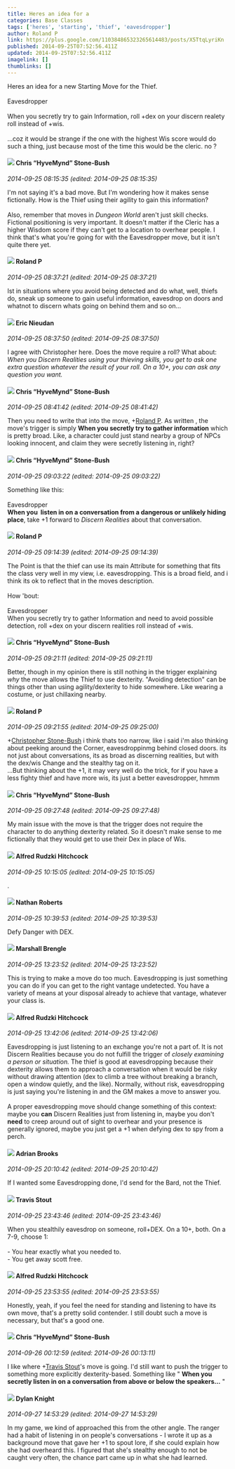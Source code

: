 ```yaml
---
title: Heres an idea for a
categories: Base Classes
tags: ['heres', 'starting', 'thief', 'eavesdropper']
author: Roland P
link: https://plus.google.com/110384865323265614483/posts/X5TtqLyriKn
published: 2014-09-25T07:52:56.411Z
updated: 2014-09-25T07:52:56.411Z
imagelink: []
thumblinks: []
---
```


Heres an idea for a new Starting Move for the Thief.<br /><br />Eavesdropper<br /><br />When you secretly try to gain Information, roll +dex on your discern realety roll instead of +wis.<br /><br />...coz it would be strange if the one with the highest Wis score would do such a thing, just because most of the time this would be the cleric. no ?
<div id='comment z12ayn3izpr5y1u5n04cfpzjmyukcjtwou00k'>
  <h4><img src='{{site.baseurl}}//images/avatars/108053817066303198241_photo.jpg'> Chris “HyveMynd” Stone-Bush</h4>
      <p><cite>2014-09-25 08:15:35 (edited: 2014-09-25 08:15:35)</cite></p>
        <p>I&#39;m not saying it&#39;s a bad move. But I&#39;m wondering how it makes sense fictionally. How is the Thief using their agility to gain this information?<br /><br />Also, remember that moves in <i>Dungeon World</i> aren&#39;t just skill checks. Fictional positioning is very important. It doesn&#39;t matter if the Cleric has a higher Wisdom score if they can&#39;t get to a location to overhear people. I think that&#39;s what you&#39;re going for with the Eavesdropper move, but it isn&#39;t quite there yet.</p>
</div>
        

<div id='comment z12ayn3izpr5y1u5n04cfpzjmyukcjtwou00k'>
  <h4><img src='{{site.baseurl}}//images/avatars/110384865323265614483_photo.jpg'> Roland P</h4>
      <p><cite>2014-09-25 08:37:21 (edited: 2014-09-25 08:37:21)</cite></p>
        <p>Ist in situations where you avoid being detected and do what, well, thiefs do, sneak up someone to gain useful information, eavesdrop on doors and whatnot to discern whats going on behind them and so on...</p>
</div>
        

<div id='comment z12ayn3izpr5y1u5n04cfpzjmyukcjtwou00k'>
  <h4><img src='{{site.baseurl}}//images/avatars/112928858730524882505_photo.jpg'> Eric Nieudan</h4>
      <p><cite>2014-09-25 08:37:50 (edited: 2014-09-25 08:37:50)</cite></p>
        <p>I agree with Christopher here. Does the move require a roll? What about: <i>When you Discern Realities using your thieving skills, you get to ask one extra question whatever the result of your roll. On a 10+, you can ask any question you want.</i></p>
</div>
        

<div id='comment z12ayn3izpr5y1u5n04cfpzjmyukcjtwou00k'>
  <h4><img src='{{site.baseurl}}//images/avatars/108053817066303198241_photo.jpg'> Chris “HyveMynd” Stone-Bush</h4>
      <p><cite>2014-09-25 08:41:42 (edited: 2014-09-25 08:41:42)</cite></p>
        <p>Then you need to write that into the move, <span class="proflinkWrapper"><span class="proflinkPrefix">+</span><a class="proflink" href="https://plus.google.com/110384865323265614483" oid="110384865323265614483">Roland P</a></span>. As written , the move&#39;s trigger is simply <b>When you secretly try to gather information</b> which is pretty broad. Like, a character could just stand nearby a group of NPCs looking innocent, and claim they were secretly listening in, right? </p>
</div>
        

<div id='comment z12ayn3izpr5y1u5n04cfpzjmyukcjtwou00k'>
  <h4><img src='{{site.baseurl}}//images/avatars/108053817066303198241_photo.jpg'> Chris “HyveMynd” Stone-Bush</h4>
      <p><cite>2014-09-25 09:03:22 (edited: 2014-09-25 09:03:22)</cite></p>
        <p>Something like this:<br /><br />Eavesdropper<br /><b>When you  listen in on a conversation from a dangerous or unlikely hiding place</b>, take +1 forward to <i>Discern Realities</i> about that conversation.</p>
</div>
        

<div id='comment z12ayn3izpr5y1u5n04cfpzjmyukcjtwou00k'>
  <h4><img src='{{site.baseurl}}//images/avatars/110384865323265614483_photo.jpg'> Roland P</h4>
      <p><cite>2014-09-25 09:14:39 (edited: 2014-09-25 09:14:39)</cite></p>
        <p>The Point is that the thief can use its main Attribute for something that fits the class very well in my view, i.e. eavesdropping. This is a broad field, and i think its ok to reflect that in the moves description.<br /><br />How &#39;bout:<br /><br />Eavesdropper<br />When you secretly try to gather Information and need to avoid possible detection, roll +dex on your discern realities roll instead of +wis.</p>
</div>
        

<div id='comment z12ayn3izpr5y1u5n04cfpzjmyukcjtwou00k'>
  <h4><img src='{{site.baseurl}}//images/avatars/108053817066303198241_photo.jpg'> Chris “HyveMynd” Stone-Bush</h4>
      <p><cite>2014-09-25 09:21:11 (edited: 2014-09-25 09:21:11)</cite></p>
        <p>Better, though in my opinion there is still nothing in the trigger explaining <i>why</i> the move allows the Thief to use dexterity. &quot;Avoiding detection&quot; can be things other than using agility/dexterity to hide somewhere. Like wearing a costume, or just chillaxing nearby.</p>
</div>
        

<div id='comment z12ayn3izpr5y1u5n04cfpzjmyukcjtwou00k'>
  <h4><img src='{{site.baseurl}}//images/avatars/110384865323265614483_photo.jpg'> Roland P</h4>
      <p><cite>2014-09-25 09:21:55 (edited: 2014-09-25 09:25:00)</cite></p>
        <p><span class="proflinkWrapper"><span class="proflinkPrefix">+</span><a class="proflink" href="https://plus.google.com/108053817066303198241" oid="108053817066303198241">Christopher Stone-Bush</a></span> i think thats too narrow, like i said i&#39;m also thinking about peeking around the Corner, eavesdroppinmg behind closed doors. its not just about conversations, its as broad as discerning realities, but with the dex/wis Change and the stealthy tag on it.<br />...But thinking about the +1, it may very well do the trick, for if you have a less fighty thief and have more wis, its just a better eavesdropper, hmmm</p>
</div>
        

<div id='comment z12ayn3izpr5y1u5n04cfpzjmyukcjtwou00k'>
  <h4><img src='{{site.baseurl}}//images/avatars/108053817066303198241_photo.jpg'> Chris “HyveMynd” Stone-Bush</h4>
      <p><cite>2014-09-25 09:27:48 (edited: 2014-09-25 09:27:48)</cite></p>
        <p>My main issue with the move is that the trigger does not require the character to do anything dexterity related. So it doesn&#39;t make sense to me fictionally that they would get to use their Dex in place of Wis.</p>
</div>
        

<div id='comment z12ayn3izpr5y1u5n04cfpzjmyukcjtwou00k'>
  <h4><img src='{{site.baseurl}}//images/avatars/100812462809734403456_photo.jpg'> Alfred Rudzki Hitchcock</h4>
      <p><cite>2014-09-25 10:15:05 (edited: 2014-09-25 10:15:05)</cite></p>
        <p>.</p>
</div>
        

<div id='comment z12ayn3izpr5y1u5n04cfpzjmyukcjtwou00k'>
  <h4><img src='{{site.baseurl}}//images/avatars/117646243340764868749_photo.jpg'> Nathan Roberts</h4>
      <p><cite>2014-09-25 10:39:53 (edited: 2014-09-25 10:39:53)</cite></p>
        <p>Defy Danger with DEX.</p>
</div>
        

<div id='comment z12ayn3izpr5y1u5n04cfpzjmyukcjtwou00k'>
  <h4><img src='{{site.baseurl}}//images/avatars/110973090768429200038_photo.jpg'> Marshall Brengle</h4>
      <p><cite>2014-09-25 13:23:52 (edited: 2014-09-25 13:23:52)</cite></p>
        <p>This is trying to make a move do too much. Eavesdropping is just something you can do if you can get to the right vantage undetected. You have a variety of means at your disposal already to achieve that vantage, whatever your class is.</p>
</div>
        

<div id='comment z12ayn3izpr5y1u5n04cfpzjmyukcjtwou00k'>
  <h4><img src='{{site.baseurl}}//images/avatars/100812462809734403456_photo.jpg'> Alfred Rudzki Hitchcock</h4>
      <p><cite>2014-09-25 13:42:06 (edited: 2014-09-25 13:42:06)</cite></p>
        <p>Eavesdropping is just listening to an exchange you&#39;re not a part of. It is not Discern Realities because you do not fulfill the trigger of <i>closely examining a person or situation.</i> The thief is good at eavesdropping because their dexterity allows them to approach a conversation when it would be risky without drawing attention (dex to climb a tree without breaking a branch, open a window quietly, and the like). Normally, without risk, eavesdropping is just saying you&#39;re listening in and the GM makes a move to answer you.<br /><br />A proper eavesdropping move should change something of this context: maybe you <b>can</b> Discern Realities just from listening in, maybe you don&#39;t <b>need</b> to creep around out of sight to overhear and your presence is generally ignored, maybe you just get a +1 when defying dex to spy from a perch.</p>
</div>
        

<div id='comment z12ayn3izpr5y1u5n04cfpzjmyukcjtwou00k'>
  <h4><img src='{{site.baseurl}}//images/avatars/108928966972117411243_photo.jpg'> Adrian Brooks</h4>
      <p><cite>2014-09-25 20:10:42 (edited: 2014-09-25 20:10:42)</cite></p>
        <p>If I wanted some Eavesdropping done, I&#39;d send for the Bard, not the Thief.</p>
</div>
        

<div id='comment z12ayn3izpr5y1u5n04cfpzjmyukcjtwou00k'>
  <h4><img src='{{site.baseurl}}//images/avatars/113531853537076758150_photo.jpg'> Travis Stout</h4>
      <p><cite>2014-09-25 23:43:46 (edited: 2014-09-25 23:43:46)</cite></p>
        <p>When you stealthily eavesdrop on someone, roll+DEX. On a 10+, both. On a 7-9, choose 1:<br /><br />- You hear exactly what you needed to.<br />- You get away scott free.</p>
</div>
        

<div id='comment z12ayn3izpr5y1u5n04cfpzjmyukcjtwou00k'>
  <h4><img src='{{site.baseurl}}//images/avatars/100812462809734403456_photo.jpg'> Alfred Rudzki Hitchcock</h4>
      <p><cite>2014-09-25 23:53:55 (edited: 2014-09-25 23:53:55)</cite></p>
        <p>Honestly, yeah, if you feel the need for standing and listening to have its own move, that&#39;s a pretty solid contender. I still doubt such a move is necessary, but that&#39;s a good one.</p>
</div>
        

<div id='comment z12ayn3izpr5y1u5n04cfpzjmyukcjtwou00k'>
  <h4><img src='{{site.baseurl}}//images/avatars/108053817066303198241_photo.jpg'> Chris “HyveMynd” Stone-Bush</h4>
      <p><cite>2014-09-26 00:12:59 (edited: 2014-09-26 00:13:11)</cite></p>
        <p>I like where <span class="proflinkWrapper"><span class="proflinkPrefix">+</span><a class="proflink" href="https://plus.google.com/113531853537076758150" oid="113531853537076758150">Travis Stout</a></span>&#39;s move is going. I&#39;d still want to push the trigger to something more explicitly dexterity-based. Something like &quot; <b>When you secretly listen in on a conversation from above or below the speakers...</b> &quot; </p>
</div>
        

<div id='comment z12ayn3izpr5y1u5n04cfpzjmyukcjtwou00k'>
  <h4><img src='{{site.baseurl}}//images/avatars/105493931245261821643_photo.jpg'> Dylan Knight</h4>
      <p><cite>2014-09-27 14:53:29 (edited: 2014-09-27 14:53:29)</cite></p>
        <p>In my game, we kind of approached this from the other angle. The ranger had a habit of listening in on people&#39;s conversations - I wrote it up as a background move that gave her +1 to spout lore, if she could explain how she had overheard this. I figured that she&#39;s stealthy enough to not be caught very often, the chance part came up in what she had learned.</p>
</div>
        